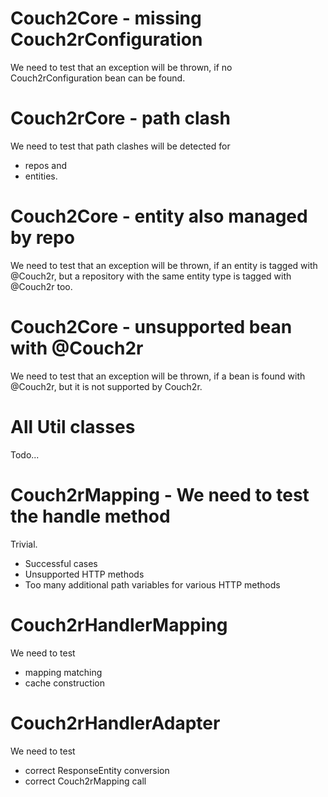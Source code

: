 # Couch2Core - missing Couch2rConfiguration

We need to test that an exception will be thrown, if
no Couch2rConfiguration bean can be found.

# Couch2rCore - path clash

We need to test that path clashes will be detected for
- repos and
- entities.

# Couch2Core - entity also managed by repo

We need to test that an exception will be thrown, if an entity is tagged
with @Couch2r, but a repository with the same entity type is tagged with
@Couch2r too.

# Couch2Core - unsupported bean with @Couch2r

We need to test that an exception will be thrown, if a bean is found with
@Couch2r, but it is not supported by Couch2r.

# All Util classes

Todo...

# Couch2rMapping - We need to test the handle method

Trivial.
- Successful cases
- Unsupported HTTP methods
- Too many additional path variables for various HTTP methods

# Couch2rHandlerMapping

We need to test
- mapping matching
- cache construction

# Couch2rHandlerAdapter

We need to test
- correct ResponseEntity conversion
- correct Couch2rMapping call